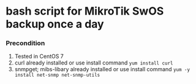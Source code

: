 # bash script for MikroTik SwOS backup once a day
### Precondition
1. Tested in CentOS 7
2. curl already installed or use install command ```yum install curl```
3. snmpget; mibs-libary already installed or use install command ```yum -y install net-snmp net-snmp-utils```
